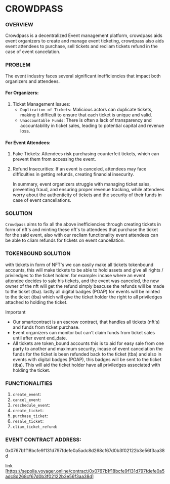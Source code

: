 # CROWDPASS

### OVERVIEW
Crowdpass is a decentralized Event management platform, crowdpass aids event organizers to create and manage event ticketing, crowdpass also aids event attendees to purchase, sell tickets and recliam tickets refund in the case of event cancelation.

### PROBLEM
The event industry faces several significant inefficiencies that impact both organizers and attendees.

#### For Organizers:

1. Ticket Management Issues: 
      - ``Duplication of Tickets``: Malicious actors can duplicate tickets, making it difficult to ensure that each ticket is unique and valid.
      - ``Unaccountable Funds``: There is often a lack of transparency and accountability in ticket sales, leading to potential capital and revenue loss. 

#### For Event Attendees:

1. Fake Tickets: Attendees risk purchasing counterfeit tickets, which can prevent them from accessing the event.
2. Refund Insecurities: If an event is canceled, attendees may face difficulties in getting refunds, creating financial insecurity.

   In summary, event organizers struggle with managing ticket sales, preventing fraud, and ensuring proper revenue tracking, while attendees worry about the authenticity of tickets and the security of their funds in case of event cancellations.

### SOLUTION
`Crowdpass` aims to fix all the above inefficiencies through creating tickets in form of nft's and minting these nft's to attendees that purchase the ticket for the said event, also with our recliam functionality event attendees can be able to cliam refunds for tickets on event cancellation.

### TOKENBOUND SOLUTION
with tickets in form of NFT's we can easily make all tickets tokenbound accounts, this will make tickets to be able to hold assets and give all rights / priviledges to the ticket holder. for example: incase where an event attendee decides to sale his tickets, and the event was canceled, the new owner of the nft will get the refund simply beacuse the refunds will be made to the ticket (tba). lastly all digital badges (POAP) for events will be minted to the ticket (tba) which will give the ticket holder the right to all priviledges attached to holding the ticket.

> [!IMPORTANT]
> - Our smartcontract is an escrow contract, that handles all tickets (nft's) and funds from ticket purchase.
> - Event organizers can monitor but can't claim funds from ticket sales until after event end_date.
> - All tickets are token_bound accounts this is to aid for easy sale from one party to another and maximum security, incase of event cancelation the funds for the ticket is been refunded back to the ticket (tba) and also in events with digital badges (POAP), this badges will be sent to the ticket (tba). This will aid the ticket holder have all priviledges associated with holding the ticket.

### FUNCTIONALITIES
1. `create_event`:
2. `cancel_event`:
3. `reschedule_event`:
4. `create_ticket`:
5. `purchase_ticket`:
6. `resale_ticket`:
7. `cliam_ticket_refund`:

### EVENT CONTRACT ADDRESS: 
0x0767b1f18bcfe9f131d797fdefe0a5adc8d268cf67d0b3f02122b3e56f3aa38d

link [https://sepolia.voyager.online/contract/0x0767b1f18bcfe9f131d797fdefe0a5adc8d268cf67d0b3f02122b3e56f3aa38d]
